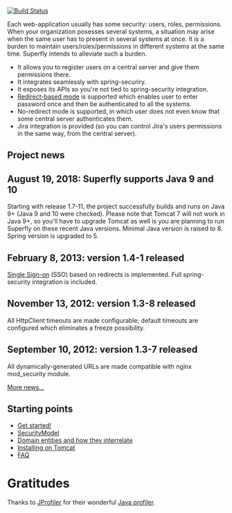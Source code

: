 [![Build Status](https://travis-ci.org/payneteasy/superfly.svg?branch=master)](https://travis-ci.org/payneteasy/superfly)

Each web-application usually has some security: users, roles, permissions. When your organization posesses several systems, a situation may arise when the same user has to present in several systems at once. It is a burden to maintain users/roles/permissions in different systems at the same time. Superfly intends to alleviate such a burden.

  * It allows you to register users on a central server and give them permissions there.
  * It integrates seamlessly with spring-securiry.
  * It exposes its APIs so you're not tied to spring-security integration.
  * [Redirect-based mode](../wiki/SingleSignOn.md) is supported which enables user to enter password once and then be  authenticated to all the systems.
  * No-redirect mode is supported, in which user does not even know that some central server authenticates them.
  * Jira integration is provided (so you can control Jira's users permissions in the same way, from the central server).

## Project news ##

## August 19, 2018: Superfly supports Java 9 and 10 ##

Starting with release 1.7-11, the project successfully builds and runs on Java 9+ (Java 9 and 10 were checked).
Please note that Tomcat 7 will not work in Java 9+, so you'll have to upgrade Tomcat as well is you are planning to run Superfly on these recent Java versions.
Minimal Java version is raised to 8.
Spring version is upgraded to 5.

## February 8, 2013: version 1.4-1 released ##

[Single Sign-on](../wiki/SingleSignOn.md) (SSO) based on redirects is implemented. Full spring-security integration is included.

## November 13, 2012: version 1.3-8 released ##

All HttpClient timeouts are made configurable; default timeouts are configured which eliminates a freeze possibility.

## September 10, 2012: version 1.3-7 released ##

All dynamically-generated URLs are made compatible with nginx mod\_security module.

[More news...](../wiki/ProjectNews.md)

## Starting points ##

  * [Get started!](../wiki/GettingStarted.md)
  * [SecurityModel](../wiki/SecurityModel.md)
  * [Domain entities and how they interrelate](../wiki/DomainModel.md)
  * [Installing on Tomcat](../wiki/IntallOnTomcat.md)
  * [FAQ](../wiki/FAQ.md)

# Gratitudes #

Thanks to [JProfiler](http://www.ej-technologies.com/products/jprofiler/overview.html) for their wonderful [Java profiler](http://www.ej-technologies.com/products/jprofiler/overview.html).
